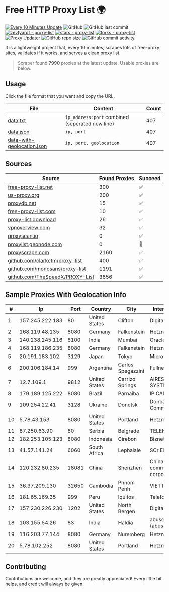
# Free HTTP Proxy List 🌍

[![Every 10 Minutes Update](https://github.com/mertguvencli/http-proxy-list/actions/workflows/main.yml/badge.svg?branch=main)](https://github.com/mertguvencli/http-proxy-list/actions/workflows/main.yml)
![GitHub](https://img.shields.io/github/license/mertguvencli/http-proxy-list)
![GitHub last commit](https://img.shields.io/github/last-commit/mertguvencli/http-proxy-list)
[![zevtyardt - proxy-list](https://img.shields.io/static/v1?label=zevtyardt&message=proxy-list&color=blue&logo=github)](https://github.com/zevtyardt/proxy-list "Go to GitHub repo")
[![stars - proxy-list](https://img.shields.io/github/stars/zevtyardt/proxy-list?style=social)](https://github.com/zevtyardt/proxy-list)
[![forks - proxy-list](https://img.shields.io/github/forks/zevtyardt/proxy-list?style=social)](https://github.com/zevtyardt/proxy-list)
[![Proxy Updater](https://github.com/zevtyardt/proxy-list/workflows/Proxy%20Updater/badge.svg)](https://github.com/zevtyardt/proxy-list/actions?query=workflow:"Proxy+Updater")
![GitHub repo size](https://img.shields.io/github/repo-size/zevtyardt/proxy-list)
[![GitHub commit activity](https://img.shields.io/github/commit-activity/m/zevtyardt/proxy-list?logo=commits)](https://github.com/zevtyardt/proxy-list/commits/main)

It is a lightweight project that, every 10 minutes, scrapes lots of free-proxy sites, validates if it works, and serves a clean proxy list.

> Scraper found **7990** proxies at the latest update. Usable proxies are below.

## Usage

Click the file format that you want and copy the URL.

|File|Content|Count|
|----|-------|-----|
|[data.txt](https://raw.githubusercontent.com/mertguvencli/http-proxy-list/main/proxy-list/data.txt)|`ip_address:port` combined (seperated new line)|407|
|[data.json](https://raw.githubusercontent.com/mertguvencli/http-proxy-list/main/proxy-list/data.json)|`ip, port`|407|
|[data-with-geolocation.json](https://raw.githubusercontent.com/mertguvencli/http-proxy-list/main/proxy-list/data-with-geolocation.json)|`ip, port, geolocation`|407|

## Sources

|Source|Found Proxies|Succeed|
|------|-------------|-------|
|[free-proxy-list.net](https://free-proxy-list.net)|300|✅|
|[us-proxy.org](https://www.us-proxy.org)|200|✅|
|[proxydb.net](http://proxydb.net)|15|✅|
|[free-proxy-list.com](https://free-proxy-list.com/?page=&port=&type%5B%5D=http&type%5B%5D=https&up_time=0&search=Search)|10|✅|
|[proxy-list.download](https://www.proxy-list.download/HTTP)|26|✅|
|[vpnoverview.com](https://vpnoverview.com/privacy/anonymous-browsing/free-proxy-servers)|32|✅|
|[proxyscan.io](https://www.proxyscan.io)|0|✅|
|[proxylist.geonode.com](https://proxylist.geonode.com/api/proxy-list?limit=300&page=1&sort_by=lastChecked&sort_type=desc&protocols=http,https)|0|🚫|
|[proxyscrape.com](https://api.proxyscrape.com/v2/?request=displayproxies&protocol=http&timeout=10000&country=all&ssl=all&anonymity=all)|2160|✅|
|[github.com/clarketm/proxy-list](https://raw.githubusercontent.com/clarketm/proxy-list/master/proxy-list-raw.txt)|400|✅|
|[github.com/monosans/proxy-list](https://raw.githubusercontent.com/monosans/proxy-list/main/proxies/http.txt)|1191|✅|
|[github.com/TheSpeedX/PROXY-List](https://raw.githubusercontent.com/TheSpeedX/PROXY-List/master/http.txt)|3656|✅|


## Sample Proxies With Geolocation Info

|#|Ip|Port|Country|City|Internet Service Provider|
|-|--|----|-------|----|-------------------------|
|1|157.245.222.183|80|United States|Clifton|DigitalOcean, LLC|
|2|168.119.48.135|8080|Germany|Falkenstein|Hetzner Online GmbH|
|3|140.238.245.116|8100|India|Mumbai|Oracle Corporation|
|4|168.119.186.235|8080|Germany|Falkenstein|Hetzner Online GmbH|
|5|20.191.183.102|3129|Japan|Tokyo|Microsoft Corporation|
|6|200.106.184.14|999|Argentina|Carlos Spegazzini|Fullnet Solutions S.A.S.|
|7|12.7.109.1|9812|United States|Carrizo Springs|AIRESPRING-ADT SYSTEMS, INC.|
|8|179.189.125.222|8080|Brazil|Parnaiba|IP CARRIER BRASIL|
|9|109.254.22.41|3128|Ukraine|Donetsk|Donbass Electronic Communications Ltd.|
|10|5.78.43.153|8080|United States|Portland|Hetzner Online GmbH|
|11|87.250.63.90|80|Serbia|Belgrade|TELEKOM SRBIJA a.d.|
|12|182.253.105.123|8080|Indonesia|Cirebon|Biznet Networks|
|13|41.57.141.24|6060|South Africa|Lephalale|SCr Ellisras|
|14|120.232.80.235|18081|China|Shenzhen|China Mobile communications corporation|
|15|36.37.209.130|32650|Cambodia|Phnom Penh|VIETTEL (CAMBODIA) PTE|
|16|181.65.169.35|999|Peru|Iquitos|Telefonica del Peru S.A.A.|
|17|157.230.226.230|1202|United States|North Bergen|DigitalOcean, LLC|
|18|103.155.54.26|83|India|Haldia|abuse-mailbox: (abuse@pegasuswave.com)|
|19|116.203.77.144|8080|Germany|Nuremberg|Hetzner Online GmbH|
|20|5.78.102.252|8080|United States|Portland|Hetzner Online GmbH|



## Contributing

Contributions are welcome, and they are greatly appreciated! Every
little bit helps, and credit will always be given.

